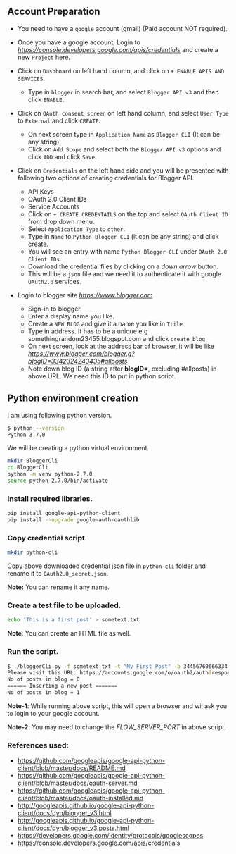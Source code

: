 
## Account Preparation
* You need to have a `google` account (gmail) (Paid account NOT required).
* Once you have a google account, Login to *https://console.developers.google.com/apis/credentials* and create a new `Project` here.
* Click on `Dashboard` on left hand column, and click on `+ ENABLE APIS AND SERVICES`.
   * Type in `blogger` in search bar, and select `Blogger API v3` and then click `ENABLE`.`
* Click on `OAuth consent screen` on left hand column, and select `User Type` to `External` and click `CREATE`.
   * On next screen type in `Application Name` as `Blogger CLI` (It can be any string).
   * Click on `Add Scope` and select both the `Blogger API v3` options and click `ADD` and click `Save`.
* Click on `Credentials` on the left hand side and you will be presented with following two options of creating credentials for Blogger API.
   * API Keys
   * OAuth 2.0 Client IDs
   * Service Accounts
   * Click on `+ CREATE CREDENTAILS` on the top and select `OAuth Client ID` from drop down menu.
   * Select `Application Type` to `other`.
   * Type in `Name` to `Python Blogger CLI` (it can be any string) and click create.
   * You will see an entry with name `Python Blogger CLI` under `OAuth 2.0 Client IDs`.
   * Download the credential files by clicking on a *down arrow* button.
   * This will be a `json` file and we need it to authenticate it with google `OAuth2.0` services.

* Login to blogger site *https://www.blogger.com*
   * Sign-in to blogger.
   * Enter a display name you like.
   * Create a `NEW BLOG` and give it a name you like in `Ttile`
   * Type in address. It has to be a unique e.g somethingrandom23455.blogspot.com and click `create blog`
   * On next screen, look at the address bar of browser, it will be like *https://www.blogger.com/blogger.g?blogID=3342324243435#allposts*
   * Note down blog ID (a string after **blogID=**, excluding #allposts) in above URL. We need this ID to put in python script.

## Python environment creation
I am using following python version.

```bash
$ python --version
Python 3.7.0
```

We will be creating a python virtual environment.
```bash
mkdir BloggerCli
cd BloggerCli
python -m venv python-2.7.0
source python-2.7.0/bin/activate
```

### Install required libraries.
```bash
pip install google-api-python-client
pip install --upgrade google-auth-oauthlib
```

### Copy credential script.
```bash
mkdir python-cli
```
Copy above downloaded credential json file in `python-cli` folder and rename it to `OAuth2.0_secret.json`.

**Note:** You can rename it any name.

### Create a test file to be uploaded.
```bash
echo 'This is a first post' > sometext.txt
```
**Note**: You can create an HTML file as well.

### Run the script.
```bash
$ ./bloggerCli.py -f sometext.txt -t "My First Post" -b 34456769666334 -l label1 -l label2 -l label3
Please visit this URL: https://accounts.google.com/o/oauth2/auth?response_type=code&client_id=26652434353-e9u77isb2sdsd4343sdsd343434.apps.googleusercontent.com&redirect_uri=http%3A%2F%2Flocalhost%3A9090%2F&scope=https%3A%2F%2Fwww.googleapis.com%2Fauth%2Fblogger&state=BkaXVyiW15sdsdsdADH7sadsH8hS&access_type=offline
No of posts in blog = 0
====== Inserting a new post =======
No of posts in blog = 1
```
**Note-1**: While running above script, this will open a browser and wil ask you to login to your google account.

**Note-2**: You may need to change the *FLOW_SERVER_PORT* in above script.

### References used:
* https://github.com/googleapis/google-api-python-client/blob/master/docs/README.md
* https://github.com/googleapis/google-api-python-client/blob/master/docs/oauth-server.md
* https://github.com/googleapis/google-api-python-client/blob/master/docs/oauth-installed.md
* http://googleapis.github.io/google-api-python-client/docs/dyn/blogger_v3.html
* http://googleapis.github.io/google-api-python-client/docs/dyn/blogger_v3.posts.html
* https://developers.google.com/identity/protocols/googlescopes
* https://console.developers.google.com/apis/credentials

